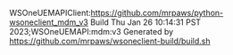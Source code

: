   WSOneUEMAPIClient:https://github.com/mrpaws/python-wsoneclient_mdm_v3
  Build Thu Jan 26 10:14:31 PST 2023;WSOneUEMAPI:mdm:v3
  Generated by https://github.com/mrpaws/wsoneclient-build/build.sh
